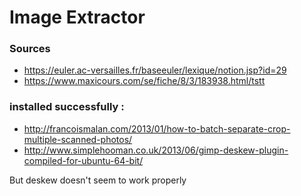 # Image Extractor



### Sources

  * https://euler.ac-versailles.fr/baseeuler/lexique/notion.jsp?id=29
  * https://www.maxicours.com/se/fiche/8/3/183938.html/tstt


### installed successfully : 

  * http://francoismalan.com/2013/01/how-to-batch-separate-crop-multiple-scanned-photos/
  * http://www.simplehooman.co.uk/2013/06/gimp-deskew-plugin-compiled-for-ubuntu-64-bit/

But deskew doesn't seem to work properly

